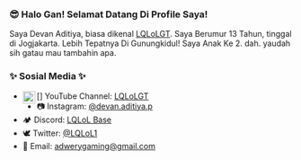 ### 😎 Halo Gan! Selamat Datang Di Profile Saya! 
Saya Devan Aditiya, biasa dikenal [LQLoLGT](https://www.youtube.com/LQLoLGT). Saya Berumur 13 Tahun, tinggal di Jogjakarta. Lebih Tepatnya Di Gunungkidul!
Saya Anak Ke 2. dah. yaudah sih gatau mau tambahin apa.

### ✨ Sosial Media ✨


- [<img align="left" alt="Cenel Yutub | YouTube" width="22px" src="https://cdn.jsdelivr.net/npm/simple-icons@v3/icons/youtube.svg" />] YouTube Channel: [LQLoLGT](https://www.youtube.com/LQLoLGT)
- 📷 Instagram: [@devan.aditiya.p](https://instagram.com/devan.aditiya.p)
- 🏕 Discord: [LQLoL Base](https://discord.gg/zfYXZHU)
- 🕊 Twitter: [@LQLoL1](https://twitter.com/LQLoL1)
- 📧 Email: adwerygaming@gmail.com

